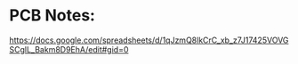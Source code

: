 # PCB Notes:
https://docs.google.com/spreadsheets/d/1qJzmQ8lkCrC_xb_z7J17425VOVGSCglL_Bakm8D9EhA/edit#gid=0